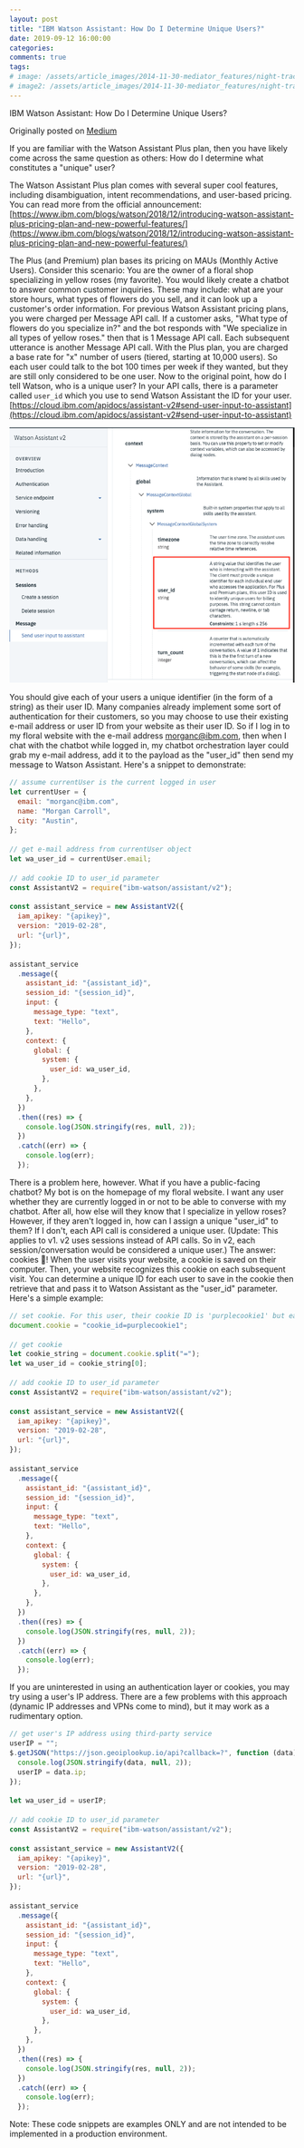 ```yaml
---
layout: post
title: "IBM Watson Assistant: How Do I Determine Unique Users?"
date: 2019-09-12 16:00:00
categories:
comments: true
tags:
# image: /assets/article_images/2014-11-30-mediator_features/night-track.JPG
# image2: /assets/article_images/2014-11-30-mediator_features/night-track-mobile.JPG
---
```


IBM Watson Assistant: How Do I Determine Unique Users?

Originally posted on [Medium](https://modcarroll.medium.com/ibm-watson-assistant-how-do-i-determine-unique-users-3aef8d3a2b8e)

If you are familiar with the Watson Assistant Plus plan, then you have likely come across the same question as others: How do I determine what constitutes a "unique" user?

The Watson Assistant Plus plan comes with several super cool features, including disambiguation, intent recommendations, and user-based pricing. You can read more from the official announcement: [https://www.ibm.com/blogs/watson/2018/12/introducing-watson-assistant-plus-pricing-plan-and-new-powerful-features/](https://www.ibm.com/blogs/watson/2018/12/introducing-watson-assistant-plus-pricing-plan-and-new-powerful-features/)

The Plus (and Premium) plan bases its pricing on MAUs (Monthly Active Users). Consider this scenario: You are the owner of a floral shop specializing in yellow roses (my favorite). You would likely create a chatbot to answer common customer inquiries. These may include: what are your store hours, what types of flowers do you sell, and it can look up a customer's order information. For previous Watson Assistant pricing plans, you were charged per Message API call. If a customer asks, "What type of flowers do you specialize in?" and the bot responds with "We specialize in all types of yellow roses." then that is 1 Message API call. Each subsequent utterance is another Message API call.
With the Plus plan, you are charged a base rate for "x" number of users (tiered, starting at 10,000 users). So each user could talk to the bot 100 times per week if they wanted, but they are still only considered to be one user. Now to the original point, how do I tell Watson, who is a unique user? In your API calls, there is a parameter called `user_id` which you use to send Watson Assistant the ID for your user. [https://cloud.ibm.com/apidocs/assistant-v2#send-user-input-to-assistant](https://cloud.ibm.com/apidocs/assistant-v2#send-user-input-to-assistant)

![Watson Assistant API Documentation](/assets/article_images/user_id.png)

You should give each of your users a unique identifier (in the form of a string) as their user ID. Many companies already implement some sort of authentication for their customers, so you may choose to use their existing e-mail address or user ID from your website as their user ID. So if I log in to my floral website with the e-mail address morganc@ibm.com, then when I chat with the chatbot while logged in, my chatbot orchestration layer could grab my e-mail address, add it to the payload as the "user_id" then send my message to Watson Assistant. Here's a snippet to demonstrate:

```javascript
// assume currentUser is the current logged in user
let currentUser = {
  email: "morganc@ibm.com",
  name: "Morgan Carroll",
  city: "Austin",
};

// get e-mail address from currentUser object
let wa_user_id = currentUser.email;

// add cookie ID to user_id parameter
const AssistantV2 = require("ibm-watson/assistant/v2");

const assistant_service = new AssistantV2({
  iam_apikey: "{apikey}",
  version: "2019-02-28",
  url: "{url}",
});

assistant_service
  .message({
    assistant_id: "{assistant_id}",
    session_id: "{session_id}",
    input: {
      message_type: "text",
      text: "Hello",
    },
    context: {
      global: {
        system: {
          user_id: wa_user_id,
        },
      },
    },
  })
  .then((res) => {
    console.log(JSON.stringify(res, null, 2));
  })
  .catch((err) => {
    console.log(err);
  });
```

There is a problem here, however. What if you have a public-facing chatbot? My bot is on the homepage of my floral website. I want any user whether they are currently logged in or not to be able to converse with my chatbot. After all, how else will they know that I specialize in yellow roses? However, if they aren't logged in, how can I assign a unique "user_id" to them? If I don't, each API call is considered a unique user. (Update: This applies to v1. v2 uses sessions instead of API calls. So in v2, each session/conversation would be considered a unique user.) The answer: cookies 🍪! When the user visits your website, a cookie is saved on their computer. Then, your website recognizes this cookie on each subsequent visit. You can determine a unique ID for each user to save in the cookie then retrieve that and pass it to Watson Assistant as the "user_id" parameter. Here's a simple example:

```javascript
// set cookie. For this user, their cookie ID is 'purplecookie1' but each user should have a unique cookie ID.
document.cookie = "cookie_id=purplecookie1";

// get cookie
let cookie_string = document.cookie.split("=");
let wa_user_id = cookie_string[0];

// add cookie ID to user_id parameter
const AssistantV2 = require("ibm-watson/assistant/v2");

const assistant_service = new AssistantV2({
  iam_apikey: "{apikey}",
  version: "2019-02-28",
  url: "{url}",
});

assistant_service
  .message({
    assistant_id: "{assistant_id}",
    session_id: "{session_id}",
    input: {
      message_type: "text",
      text: "Hello",
    },
    context: {
      global: {
        system: {
          user_id: wa_user_id,
        },
      },
    },
  })
  .then((res) => {
    console.log(JSON.stringify(res, null, 2));
  })
  .catch((err) => {
    console.log(err);
  });
```

If you are uninterested in using an authentication layer or cookies, you may try using a user's IP address. There are a few problems with this approach (dynamic IP addresses and VPNs come to mind), but it may work as a rudimentary option.

```javascript
// get user's IP address using third-party service
userIP = "";
$.getJSON("https://json.geoiplookup.io/api?callback=?", function (data) {
  console.log(JSON.stringify(data, null, 2));
  userIP = data.ip;
});

let wa_user_id = userIP;

// add cookie ID to user_id parameter
const AssistantV2 = require("ibm-watson/assistant/v2");

const assistant_service = new AssistantV2({
  iam_apikey: "{apikey}",
  version: "2019-02-28",
  url: "{url}",
});

assistant_service
  .message({
    assistant_id: "{assistant_id}",
    session_id: "{session_id}",
    input: {
      message_type: "text",
      text: "Hello",
    },
    context: {
      global: {
        system: {
          user_id: wa_user_id,
        },
      },
    },
  })
  .then((res) => {
    console.log(JSON.stringify(res, null, 2));
  })
  .catch((err) => {
    console.log(err);
  });
```

Note: These code snippets are examples ONLY and are not intended to be implemented in a production environment.
